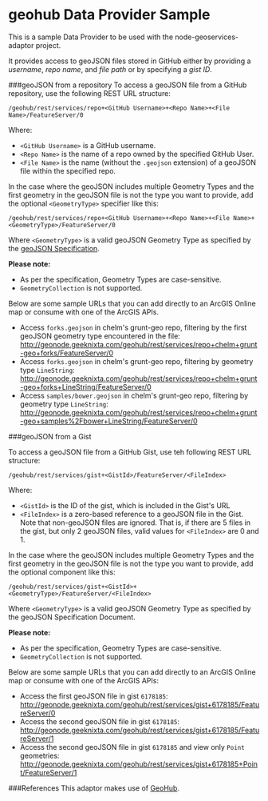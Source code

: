 geohub Data Provider Sample
===========================

This is a sample Data Provider to be used with the node-geoservices-adaptor project.

It provides access to geoJSON files stored in GitHub either by providing a *username*, *repo name*, and *file path* or by specifying a *gist ID*.

###geoJSON from a repository
To access a geoJSON file from a GitHub repository, use the following REST URL structure:

`/geohub/rest/services/repo+<GitHub Username>+<Repo Name>+<File Name>/FeatureServer/0`

Where:

* `<GitHub Username>` is a GitHub username.
* `<Repo Name>` is the name of a repo owned by the specified GitHub User.
* `<File Name>` is the name (without the `.geojson` extension) of a geoJSON file within the specified repo.

In the case where the geoJSON includes multiple Geometry Types and the first geometry in the geoJSON file is not the type you want to provide, add the optional `<GeometryType>` specifier like this:

`/geohub/rest/services/repo+<GitHub Username>+<Repo Name>+<File Name>+<GeometryType>/FeatureServer/0`

Where `<GeometryType>` is a valid geoJSON Geometry Type as specified by the [geoJSON Specification](http://www.geojson.org/geojson-spec.html).

**Please note:**

* As per the specification, Geometry Types are case-sensitive.
* `GeometryCollection` is not supported.

Below are some sample URLs that you can add directly to an ArcGIS Online map or consume with one of the ArcGIS APIs.

* Access `forks.geojson` in chelm's grunt-geo repo, filtering by the first geoJSON geometry type encountered in the file: http://geonode.geeknixta.com/geohub/rest/services/repo+chelm+grunt-geo+forks/FeatureServer/0
* Access `forks.geojson` in chelm's grunt-geo repo, filtering by geometry type `LineString`: http://geonode.geeknixta.com/geohub/rest/services/repo+chelm+grunt-geo+forks+LineString/FeatureServer/0
* Access `samples/bower.geojson` in chelm's grunt-geo repo, filtering by geometry type `LineString`: http://geonode.geeknixta.com/geohub/rest/services/repo+chelm+grunt-geo+samples%2Fbower+LineString/FeatureServer/0

###geoJSON from a Gist

To access a geoJSON file from a GitHub Gist, use teh following REST URL structure:

`/geohub/rest/services/gist+<GistId>/FeatureServer/<FileIndex>`

Where:

* `<GistId>` is the ID of the gist, which is included in the Gist's URL
* `<FileIndex>` is a zero-based reference to a geoJSON file in the Gist. Note that non-geoJSON files are ignored. That is, if there are 5 files in the gist, but only 2 geoJSON files, valid values for `<FileIndex>` are 0 and 1.

In the case where the geoJSON includes multiple Geometry Types and the first geometry in the geoJSON file is not the type you want to provide, add the optional <geoJSON Geomsetry Type> component like this:

`/geohub/rest/services/gist+<GistId>+<GeometryType>/FeatureServer/<FileIndex>`

Where `<GeometryType>` is a valid geoJSON Geometry Type as specified by the geoJSON Specification Document.

**Please note:**

* As per the specification, Geometry Types are case-sensitive.
* `GeometryCollection` is not supported.

Below are some sample URLs that you can add directly to an ArcGIS Online map or consume with one of the ArcGIS APIs:

* Access the first geoJSON file in gist `6178185`: http://geonode.geeknixta.com/geohub/rest/services/gist+6178185/FeatureServer/0
* Access the second geoJSON file in gist `6178185`: http://geonode.geeknixta.com/geohub/rest/services/gist+6178185/FeatureServer/1
* Access the second geoJSON file in gist `6178185` and view only `Point` geometries: http://geonode.geeknixta.com/geohub/rest/services/gist+6178185+Point/FeatureServer/1

###References
This adaptor makes use of [GeoHub](https://github.com/chelm/geohub).